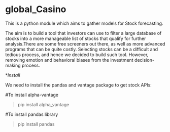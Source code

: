 # global_Casino
This is a python module which aims to gather models for Stock forecasting.

The aim is to build a tool that investors can use to filter a large database of stocks into a more manageable list of stocks that qualify for further analysis.There are some free screeners out there, as well as more advanced programs that can be quite costly. Selecting stocks can be a difficult and tedious process, and hence we decided to build such tool. 
However, removing emotion and behavioral biases from the investment decision-making process.

**Install*

We need to install the pandas and vantage package to get stock APIs:

  #To install alpha-vantage
  >pip install alpha_vantage                                     
  
  #To install pandas library
  >pip install pandas                                                 



